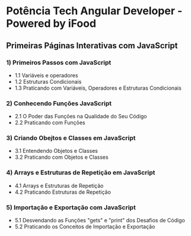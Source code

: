 # Potência Tech Angular Developer - Powered by iFood

## Primeiras Páginas Interativas com JavaScript

### 1) Primeiros Passos com JavaScript

- 1.1 Variáveis e operadores
- 1.2 Estruturas Condicionais
- 1.3 Praticando com Variáveis, Operadores e Estruturas Condicionais

### 2) Conhecendo Funções JavaScript

- 2.1 O Poder das Funções na Qualidade do Seu Código
- 2.2 Praticando com Funções

### 3) Criando Obejtos e Classes em JavaScript

- 3.1 Entendendo Objetos e Classes
- 3.2 Praticando com Objetos e Classes

### 4) Arrays e Estruturas de Repetição em JavaScript

- 4.1 Arrays e Estruturas de Repetição
- 4.2 Praticando Estruturas de Repetição

### 5) Importação e Exportação com JavaScript

- 5.1 Desvendando as Funções "gets" e "print" dos Desafios de Código
- 5.2 Praticando os Conceitos de Importação e Exportação
